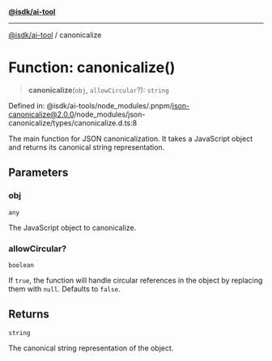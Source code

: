 [**@isdk/ai-tool**](../README.md)

***

[@isdk/ai-tool](../globals.md) / canonicalize

# Function: canonicalize()

> **canonicalize**(`obj`, `allowCircular`?): `string`

Defined in: @isdk/ai-tools/node\_modules/.pnpm/json-canonicalize@2.0.0/node\_modules/json-canonicalize/types/canonicalize.d.ts:8

The main function for JSON canonicalization. It takes a JavaScript object and returns its canonical string representation.

## Parameters

### obj

`any`

The JavaScript object to canonicalize.

### allowCircular?

`boolean`

If `true`, the function will handle circular references in the object by replacing them with `null`. Defaults to `false`.

## Returns

`string`

The canonical string representation of the object.
